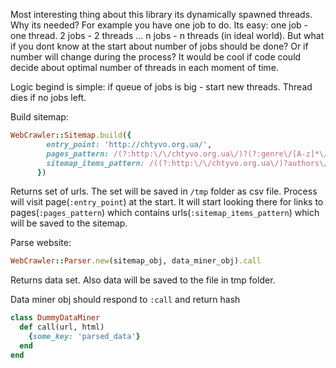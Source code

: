 Most interesting thing about this library its dynamically spawned threads. Why its needed?
For example you have one job to do. Its easy: one job - one thread. 2 jobs - 2 threads ... n jobs - n threads (in ideal world).
But what if you dont know  at the start about number of jobs should be done? Or if number will change during the process?
It would be cool if code could decide about optimal number of threads in each moment of time.

Logic begind is simple: if queue of jobs is big - start new threads. Thread dies if no jobs left.


Build sitemap:
```ruby
WebCrawler::Sitemap.build({
        entry_point: 'http://chtyvo.org.ua/',
        pages_pattern: /(?:http:\/\/chtyvo.org.ua\/)?(?:genre\/[A-z]*\/books|authors\/letter\/\d+\/\p{L})(?:\/page-\d+)?/,
        sitemap_items_pattern: /((?:http:\/\/chtyvo.org.ua\/)?authors\/(?!letter).+\/.+\/)"/
      })
```
Returns set of urls. The set will be saved in `/tmp` folder as csv file.
Process will visit page(`:entry_point`) at the  start. It will start looking there for links to pages(`:pages_pattern`) which contains urls(`:sitemap_items_pattern`) which will be saved to the sitemap.


Parse website:

```ruby
WebCrawler::Parser.new(sitemap_obj, data_miner_obj).call
```
Returns data set. Also data will be saved to the file in tmp folder.


Data miner obj should respond to `:call` and return hash

```ruby
class DummyDataMiner
  def call(url, html)
    {some_key: 'parsed_data'}
  end
end
```
